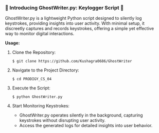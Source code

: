 ### 🔐 Introducing GhostWriter.py: Keylogger Script 📝

GhostWriter.py is a lightweight Python script designed to silently log keystrokes, providing insights into user activity. With minimal setup, it discreetly captures and records keystrokes, offering a simple yet effective way to monitor digital interactions.

**Usage:**

1. Clone the Repository:

   ```
   $ git clone https://github.com/Kushagra0686/GhostWriter
   ```

2. Navigate to the Project Directory:

   ```
   $ cd PRODIGY_CS_04
   ```

3. Execute the Script:

   ```
   $ python GhostWriter.py
   ```

4. Start Monitoring Keystrokes:

   - GhostWriter.py operates silently in the background, capturing keystrokes without disrupting user activity.
   - Access the generated logs for detailed insights into user behavior.
